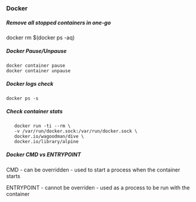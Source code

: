 ### Docker

##### Remove all stopped containers in one-go
docker rm $(docker ps -aq)


##### Docker Pause/Unpause
```
docker container pause
docker container unpause
```

##### Docker logs check
```
docker ps -s
```

##### Check container stats


```
   docker run -ti --rm \
   -v /var/run/docker.sock:/var/run/docker.sock \
   docker.io/wagoodman/dive \
   docker.io/library/alpine
```


##### Docker CMD vs ENTRYPOINT

CMD - can be overridden - used to start a process when the container starts

ENTRYPOINT - cannot be overriden - used as a process to be run with the container




